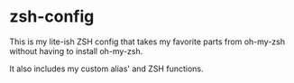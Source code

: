 # zsh-config
This is my lite-ish ZSH config that takes my favorite parts from oh-my-zsh without having to install oh-my-zsh.

It also includes my custom alias' and ZSH functions.
